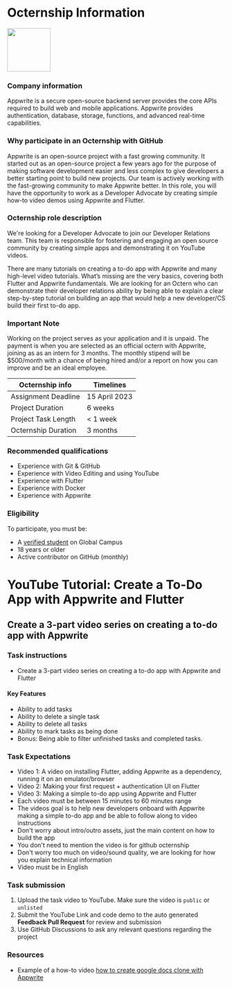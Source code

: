 # Octernship Information
<img src="https://appwrite.io/images-ee/press/logo-1.svg" width="100">

### Company information 
Appwrite is a secure open-source backend server provides the core APIs required to build web and mobile applications. Appwrite provides authentication, database, storage, functions, and advanced real-time capabilities.

### Why participate in an Octernship with GitHub
Appwrite is an open-source project with a fast growing community. It started out as an open-source project a few years ago for the purpose of making software development easier and less complex to give developers a better starting point to build new projects. Our team is actively working with the fast-growing community to make Appwrite better.
In this role, you will have the opportunity to work as a Developer Advocate by creating simple how-to video demos using Appwrite and Flutter.


### Octernship role description
We're looking for a Developer Advocate to join our Developer Relations team. This team is responsible for fostering and engaging an open source community by creating simple apps and demonstrating it on YouTube videos.

There are many tutorials on creating a to-do app with Appwrite and many high-level video tutorials. What’s missing are the very basics, covering both Flutter and Appwrite fundamentals.  We are looking for an Octern who can demonstrate their developer relations ability by being able to explain a clear step-by-step tutorial on building an app that would help a new developer/CS build their first to-do app.

### Important Note
Working on the project serves as your application and it is unpaid. The payment is when you are selected as an official octern with Appwrite, joining as as an intern for 3 months. The monthly stipend will be $500/month with a chance of being hired and/or a report on how you can improve and be an ideal employee.


| Octernship info      | Timelines|
| -------------        | --------------        |
| Assignment Deadline  | 15 April 2023         |
| Project Duration     | 6 weeks               |
| Project Task Length  | < 1 week              |
| Octernship Duration  | 3 months              |

### Recommended qualifications
- Experience with Git & GitHub
- Experience with Video Editing and using YouTube
- Experience with Flutter
- Experience with Docker
- Experience with Appwrite

### Eligibility
To participate, you must be:
* A [verified student](https://education.github.com/discount_requests/pack_application) on Global Campus
* 18 years or older
* Active contributor on GitHub (monthly)

# YouTube Tutorial: Create a To-Do App with Appwrite and Flutter
## Create a 3-part video series on creating a to-do app with Appwrite

### Task instructions
- Create a 3-part video series on creating a to-do app with Appwrite and Flutter

#### Key Features
- Ability to add tasks
- Ability to delete a single task
- Ability to delete all tasks
- Ability to mark tasks as being done
- Bonus: Being able to filter unfinished tasks and completed tasks.


### Task Expectations
- Video 1: A video on installing Flutter, adding Appwrite as a dependency, running it on an emulator/browser
- Video 2: Making your first request + authentication UI on Flutter
- Video 3: Making a simple to-do app using Appwrite and Flutter
- Each video must be between 15 minutes to 60 minutes range
- The videos goal is to help new developers onboard with Appwrite making a simple to-do app and be able to follow along to video instructions
- Don't worry about intro/outro assets, just the main content on how to build the app
- You don't need to mention the video is for github octernship
- Don't worry too much on video/sound quality, we are looking for how you explain technical information
- Video must be in English



### Task submission
1. Upload the task video to YouTube. Make sure the video is `public` or `unlisted`
2. Submit the YouTube Link and code demo to the auto generated **Feedback Pull Request** for review and submission
3. Use GitHub Discussions to ask any relevant questions regarding the project

### Resources
- Example of a how-to video [how to create google docs clone with Appwrite](https://www.youtube.com/watch?v=0_GJ1w_iG44)
